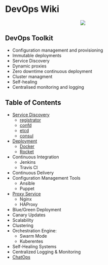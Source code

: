 # DevOps Wiki

<div align="center">
<img src="https://devops.com/wp-content/uploads/2016/02/images.jpeg">
</div>

## DevOps Toolkit

- Configuration management and provisioning
- Immutable deployments
- Service Discovery
- Dynamic proxies
- Zero downtime continuous deployment
- Cluster managment
- Self-healing
- Centralised monitoring and logging

## Table of Contents
 
- <a href="service-discovery/README.md">Service Discovery</a>
	- <a href="service-discovery/registrator/README.me">registrator</a>
	- <a href="service-discovery/confd/README.md">confd</a>
	- <a href="service-discovery/etcd/README.md">etcd</a>
	- <a href="service-discovery/consul/README.md">consul</a>
- <a href="deployment/README.md">Deployment</a>
	- <a href="deployment/docker/README.md">Docker</a>
	- <a href="deployment/rocket/README.md">Rocket</a>
- Continuous Integration
    - Jenkins
    - Travis CI
- Continuous Delivery
- Configuration Management Tools
    - Ansible
    - Puppet
- <a href="proxy-service/README.md">Proxy Service</a>
	- Nginx
	- HAProxy
- Blue/Green Deployment
- Canary Updates
- Scalability
- Clustering
- Orchestration Engine:
	- Swarm Mode
	- Kuberentes
- Self-Healing Systems
- Centralized Logging & Monitoring
- <a href="chatops/README.md">ChatOps</a>
